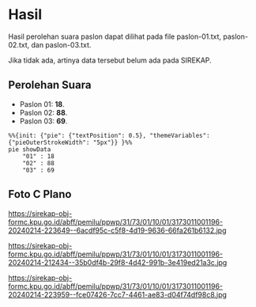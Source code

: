 # Hasil

Hasil perolehan suara paslon dapat dilihat pada file paslon-01.txt, paslon-02.txt, dan paslon-03.txt.

Jika tidak ada, artinya data tersebut belum ada pada SIREKAP.

## Perolehan Suara

 * Paslon 01: **18**.
 * Paslon 02: **88**.
 * Paslon 03: **69**.

```mermaid
%%{init: {"pie": {"textPosition": 0.5}, "themeVariables": {"pieOuterStrokeWidth": "5px"}} }%%
pie showData
    "01" : 18
    "02" : 88
    "03" : 69
```
## Foto C Plano

https://sirekap-obj-formc.kpu.go.id/abff/pemilu/ppwp/31/73/01/10/01/3173011001196-20240214-223649--6acdf95c-c5f8-4d19-9636-66fa261b6132.jpg

https://sirekap-obj-formc.kpu.go.id/abff/pemilu/ppwp/31/73/01/10/01/3173011001196-20240214-212434--35b0df4b-29f8-4d42-991b-3e419ed21a3c.jpg

https://sirekap-obj-formc.kpu.go.id/abff/pemilu/ppwp/31/73/01/10/01/3173011001196-20240214-223959--fce07426-7cc7-4461-ae83-d04f74df98c8.jpg
